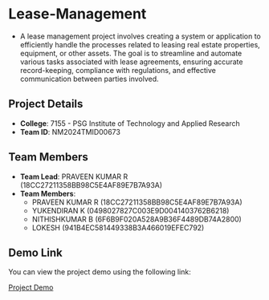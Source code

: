 # Lease-Management
- A lease management project involves creating a system or application to efficiently handle the processes related to leasing real estate properties, equipment, or other assets. The goal is to streamline and automate various tasks associated with lease agreements, ensuring accurate record-keeping, compliance with regulations, and effective communication between parties involved.
## Project Details

- **College**: 7155 - PSG Institute of Technology and Applied Research
- **Team ID**: NM2024TMID00673

## Team Members

- **Team Lead**: PRAVEEN KUMAR R (18CC27211358BB98C5E4AF89E7B7A93A)
- **Team Members**:
  - PRAVEEN KUMAR R (18CC27211358BB98C5E4AF89E7B7A93A)
  - YUKENDIRAN K (0498027827C003E9D0041403762B6218)
  - NITHISHKUMAR B (6F6B9F020A528A9B36F4489DB74A2800)
  - LOKESH  (941B4EC581449338B3A466019EFEC792)
  
## Demo Link

You can view the project demo using the following link:

[Project Demo](https://drive.google.com/file/d/1peLJs0rJwk1MyotrHoVCWYrhFazTKn6z/view?usp=sharing)

